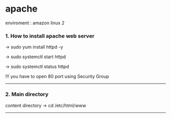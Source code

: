 # apache
enviroment : amazon linux 2

### 1. How to install apache web server

-> sudo yum install httpd -y

-> sudo systemctl start httpd

-> sudo systemctl status httpd

!!! you have to open 80 port using Security Group

* * *

### 2. Main directory

content directory -> cd /etc/html/www

* * *



